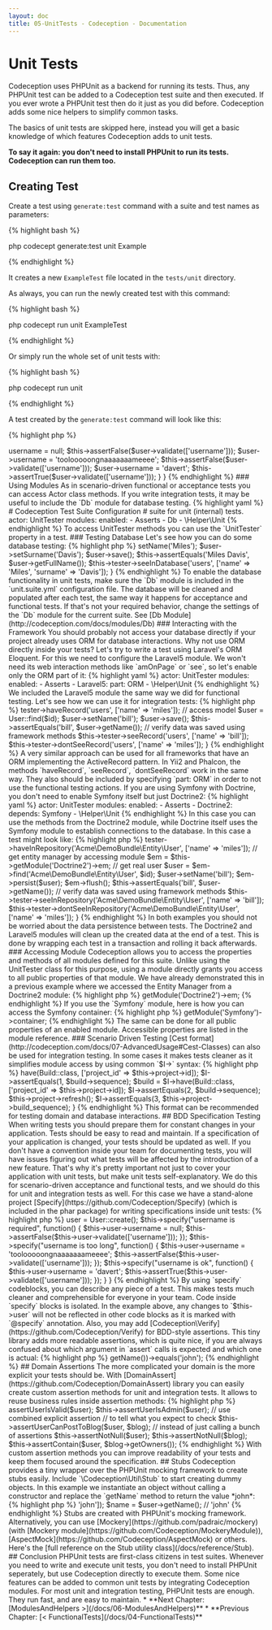 ```yaml
---
layout: doc
title: 05-UnitTests - Codeception - Documentation
---
```


# Unit Tests

Codeception uses PHPUnit as a backend for running its tests. Thus, any PHPUnit test can be added to a Codeception test suite
and then executed. If you ever wrote a PHPUnit test then do it just as you did before.
Codeception adds some nice helpers to simplify common tasks.

The basics of unit tests are skipped here, instead you will get a basic knowledge of which features Codeception adds
to unit tests.

__To say it again: you don't need to install PHPUnit to run its tests. Codeception can run them too.__

## Creating Test

Create a test using `generate:test` command with a suite and test names as parameters: 

{% highlight bash %}

php codecept generate:test unit Example

{% endhighlight %}

It creates a new `ExampleTest` file located in the `tests/unit` directory.

As always, you can run the newly created test with this command:

{% highlight bash %}

php codecept run unit ExampleTest

{% endhighlight %}

Or simply run the whole set of unit tests with:

{% highlight bash %}

php codecept run unit

{% endhighlight %}

A test created by the `generate:test` command will look like this:

{% highlight php %}

<?php

class ExampleTest extends \Codeception\Test\Unit
{
    /**
     * @var \UnitTester
     */
    protected $tester;

    protected function _before()
    {
    }

    protected function _after()
    {
    }

    // tests
    public function testMe()
    {

    }
}

{% endhighlight %}

This class has predefined `_before` and `_after` methods.
You can use them to create a tested object before each test, and destroy it afterwards.

As you see, unlike in PHPUnit, the `setUp` and `tearDown` methods are replaced with their aliases: `_before`, `_after`.

The actual `setUp` and `tearDown` are implemented by the parent class `\Codeception\TestCase\Test`
and set the UnitTester class up to have all the cool actions from Cept-files to be run as a part of your unit tests.
Just like in the acceptance and functional tests, you can choose the proper modules
for the `UnitTester` class in the `unit.suite.yml` configuration file:


{% highlight yaml %}

# Codeception Test Suite Configuration

# suite for unit (internal) tests.
actor: UnitTester
modules:
    enabled:
        - Asserts
        - \Helper\Unit

{% endhighlight %}

## Classical Unit Testing

Unit tests in Codeception are written in absolutely the same way as in PHPUnit:

{% highlight php %}

<?php
class UserTest extends \Codeception\Test\Unit
{
    public function testValidation()
    {
        $user = User::create();

        $user->username = null;
        $this->assertFalse($user->validate(['username']));

        $user->username = 'toolooooongnaaaaaaameeee';
        $this->assertFalse($user->validate(['username']));

        $user->username = 'davert';
        $this->assertTrue($user->validate(['username']));
    }
}

{% endhighlight %}


### Using Modules

As in scenario-driven functional or acceptance tests you can access Actor class methods.
If you write integration tests, it may be useful to include the `Db` module for database testing.

{% highlight yaml %}

# Codeception Test Suite Configuration

# suite for unit (internal) tests.
actor: UnitTester
modules:
    enabled:
        - Asserts
        - Db
        - \Helper\Unit

{% endhighlight %}

To access UnitTester methods you can use the `UnitTester` property in a test.

### Testing Database

Let's see how you can do some database testing:

{% highlight php %}

<?php
function testSavingUser()
{
    $user = new User();
    $user->setName('Miles');
    $user->setSurname('Davis');
    $user->save();
    $this->assertEquals('Miles Davis', $user->getFullName());
    $this->tester->seeInDatabase('users', ['name' => 'Miles', 'surname' => 'Davis']);
}

{% endhighlight %}

To enable the database functionality in unit tests, make sure the `Db` module is included
in the `unit.suite.yml` configuration file.
The database will be cleaned and populated after each test, the same way it happens for acceptance and functional tests.
If that's not your required behavior, change the settings of the `Db` module for the current suite. See [Db Module](http://codeception.com/docs/modules/Db)

### Interacting with the Framework

You should probably not access your database directly if your project already uses ORM for database interactions.
Why not use ORM directly inside your tests? Let's try to write a test using Laravel's ORM Eloquent.
For this we need to configure the Laravel5 module. We won't need its web interaction methods like `amOnPage` or `see`,
so let's enable only the ORM part of it:

{% highlight yaml %}

actor: UnitTester
modules:
    enabled:
        - Asserts
        - Laravel5:
            part: ORM
        - \Helper\Unit

{% endhighlight %}

We included the Laravel5 module the same way we did for functional testing.
Let's see how we can use it for integration tests:

{% highlight php %}

<?php
function testUserNameCanBeChanged()
{
    // create a user from framework, user will be deleted after the test
    $id = $this->tester->haveRecord('users', ['name' => 'miles']);
    // access model
    $user = User::find($id);
    $user->setName('bill');
    $user->save();
    $this->assertEquals('bill', $user->getName());
    // verify data was saved using framework methods
    $this->tester->seeRecord('users', ['name' => 'bill']);
    $this->tester->dontSeeRecord('users', ['name' => 'miles']);
}

{% endhighlight %}

A very similar approach can be used for all frameworks that have an ORM implementing the ActiveRecord pattern.
In Yii2 and Phalcon, the methods `haveRecord`, `seeRecord`, `dontSeeRecord` work in the same way.
They also should be included by specifying `part: ORM` in order to not use the functional testing actions.

If you are using Symfony with Doctrine, you don't need to enable Symfony itself but just Doctrine2:

{% highlight yaml %}

actor: UnitTester
modules:
    enabled:
        - Asserts
        - Doctrine2:
            depends: Symfony
        - \Helper\Unit

{% endhighlight %}

In this case you can use the methods from the Doctrine2 module, while Doctrine itself uses the Symfony module
to establish connections to the database. In this case a test might look like:

{% highlight php %}

<?php
function testUserNameCanBeChanged()
{
    // create a user from framework, user will be deleted after the test
    $id = $this->tester->haveInRepository('Acme\DemoBundle\Entity\User', ['name' => 'miles']);
    // get entity manager by accessing module
    $em = $this->getModule('Doctrine2')->em;
    // get real user
    $user = $em->find('Acme\DemoBundle\Entity\User', $id);
    $user->setName('bill');
    $em->persist($user);
    $em->flush();
    $this->assertEquals('bill', $user->getName());
    // verify data was saved using framework methods
    $this->tester->seeInRepository('Acme\DemoBundle\Entity\User', ['name' => 'bill']);
    $this->tester->dontSeeInRepository('Acme\DemoBundle\Entity\User', ['name' => 'miles']);
}

{% endhighlight %}

In both examples you should not be worried about the data persistence between tests.
The Doctrine2 and Laravel5 modules will clean up the created data at the end of a test.
This is done by wrapping each test in a transaction and rolling it back afterwards.

### Accessing Module

Codeception allows you to access the properties and methods of all modules defined for this suite.
Unlike using the UnitTester class for this purpose, using a module directly grants you access
to all public properties of that module.

We have already demonstrated this in a previous example where we accessed the Entity Manager from a Doctrine2 module:

{% highlight php %}

<?php
/** @var Doctrine\ORM\EntityManager */
$em = $this->getModule('Doctrine2')->em;

{% endhighlight %}

If you use the `Symfony` module, here is how you can access the Symfony container:

{% highlight php %}

<?php
/** @var Symfony\Component\DependencyInjection\Container */
$container = $this->getModule('Symfony')->container;

{% endhighlight %}

The same can be done for all public properties of an enabled module. Accessible properties are listed in the module reference.

### Scenario Driven Testing

[Cest format](http://codeception.com/docs/07-AdvancedUsage#Cest-Classes) can also be used for integration testing.
In some cases it makes tests cleaner as it simplifies module access by using common `$I->` syntax: 

{% highlight php %}

<?php
public function buildShouldHaveSequence(\UnitTester $I)
{
    $build = $I->have(Build::class, ['project_id' => $this->project->id]);
    $I->assertEquals(1, $build->sequence);
    $build = $I->have(Build::class, ['project_id' => $this->project->id]);
    $I->assertEquals(2, $build->sequence);
    $this->project->refresh();
    $I->assertEquals(3, $this->project->build_sequence);
}

{% endhighlight %}
This format can be recommended for testing domain and database interactions. 

## BDD Specification Testing

When writing tests you should prepare them for constant changes in your application.
Tests should be easy to read and maintain. If a specification of your application is changed,
your tests should be updated as well. If you don't have a convention inside your team for documenting tests,
you will have issues figuring out what tests will be affected by the introduction of a new feature.

That's why it's pretty important not just to cover your application with unit tests, but make unit tests self-explanatory.
We do this for scenario-driven acceptance and functional tests, and we should do this for unit and integration tests as well.

For this case we have a stand-alone project [Specify](https://github.com/Codeception/Specify)
(which is included in the phar package) for writing specifications inside unit tests:

{% highlight php %}

<?php
class UserTest extends \Codeception\Test\Unit
{
    use \Codeception\Specify;

    /** @specify */
    private $user;

    public function testValidation()
    {
        $this->user = User::create();

        $this->specify("username is required", function() {
            $this->user->username = null;
            $this->assertFalse($this->user->validate(['username']));
        });

        $this->specify("username is too long", function() {
            $this->user->username = 'toolooooongnaaaaaaameeee';
            $this->assertFalse($this->user->validate(['username']));
        });

        $this->specify("username is ok", function() {
            $this->user->username = 'davert';
            $this->assertTrue($this->user->validate(['username']));
        });
    }
}

{% endhighlight %}

By using `specify` codeblocks, you can describe any piece of a test.
This makes tests much cleaner and comprehensible for everyone in your team.

Code inside `specify` blocks is isolated. In the example above, any changes to `$this->user`
will not be reflected in other code blocks as it is marked with `@specify` annotation. 

Also, you may add [Codeception\Verify](https://github.com/Codeception/Verify) for BDD-style assertions.
This tiny library adds more readable assertions, which is quite nice, if you are always confused
about which argument in `assert` calls is expected and which one is actual:

{% highlight php %}

<?php
verify($user->getName())->equals('john');

{% endhighlight %}

## Domain Assertions

The more complicated your domain is the more explicit your tests should be. With [DomainAssert](https://github.com/Codeception/DomainAssert) 
library you can easily create custom assertion methods for unit and integration tests.

It allows to reuse business rules inside assertion methods:

{% highlight php %}

<?php
$user = new User;

// simple custom assertions below:
$this->assertUserIsValid($user);
$this->assertUserIsAdmin($user);

// use combined explicit assertion
// to tell what you expect to check
$this->assertUserCanPostToBlog($user, $blog);
// instead of just calling a bunch of assertions 
$this->assertNotNull($user);
$this->assertNotNull($blog);
$this->assertContain($user, $blog->getOwners());

{% endhighlight %}

With custom assertion methods you can improve readability of your tests and keep them focused around the specification.

## Stubs

Codeception provides a tiny wrapper over the PHPUnit mocking framework to create stubs easily.
Include `\Codeception\Util\Stub` to start creating dummy objects.

In this example we instantiate an object without calling a constructor and replace the `getName` method
to return the value *john*:

{% highlight php %}

<?php
$user = Stub::make('User', ['getName' => 'john']);
$name = $user->getName(); // 'john'

{% endhighlight %}

Stubs are created with PHPUnit's mocking framework. Alternatively, you can use
[Mockery](https://github.com/padraic/mockery) (with [Mockery module](https://github.com/Codeception/MockeryModule)),
[AspectMock](https://github.com/Codeception/AspectMock) or others.

Here's the [full reference on the Stub utility class](/docs/reference/Stub).

## Conclusion

PHPUnit tests are first-class citizens in test suites. Whenever you need to write and execute unit tests,
you don't need to install PHPUnit seperately, but use Codeception directly to execute them.
Some nice features can be added to common unit tests by integrating Codeception modules.
For most unit and integration testing, PHPUnit tests are enough. They run fast, and are easy to maintain.




* **Next Chapter: [ModulesAndHelpers >](/docs/06-ModulesAndHelpers)**
* **Previous Chapter: [< FunctionalTests](/docs/04-FunctionalTests)**